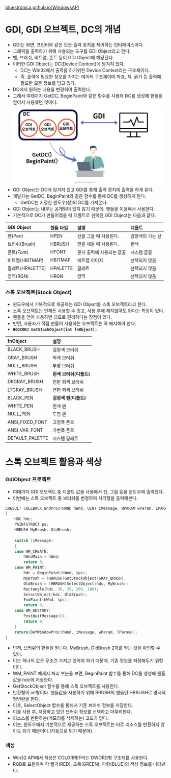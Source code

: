 [bluestronica.github.io/WindowsAPI](https://bluestronica.github.io/WindowsAPI)

# GDI, GDI 오브젝트, DC의 개념
- GDI는 화면, 프린터와 같은 모든 출력 장치를 제어하는 인터페이스이다.
- 그래픽을 출력하기 위해 사용되는 도구를 GDI Object라고 한다.
- 펜, 브러쉬, 비트맵, 폰트 등이 GDI Object에 해당된다.
- 이러한 GDI Object는 DC(Device Context)에 담겨져 있다.
  - DC는 Win32에서 출력을 하기위한 Device Context라는 구조체이다.
  - 즉, 출력에 필요한 정보를 가지는 데이터 구조체이며 좌표, 색, 굵기 등 출력에 필요한 모든 정보를 담고 있다.
- DC에서 원하는 내용을 변경하여 출력한다.
- 그래서 여태까지 GetDC, BeginPaint와 같은 함수를 사용해 DC를 생성해 핸들을 얻어서 사용했던 것이다.
![img](Img/DC_GDI.png)
- GDI Object는 DC에 담겨저 있고 GDI를 통해 출력 장치에 출력을 하게 된다.
- 개발자는 GetDC, BeginPaint와 같은 함수를 통해 DC를 생성하게 된다.
  - GetDC는 지정한 윈도우(창)의 DC를 가져온다.
- GDI Object는 내부는 공개되어 있지 않기 때문에, 핸들을 이용해서 사용한다.
- 기본적으로 DC가 만들어졌을 때 디폴트로 선택된 GDI Object는 다음과 같다.

| GDI Object | 핸들 타입 | 설명 | 디폴트 |
|:---|:---|:---|:---|
|펜(Pen)|HPEN|선을 그을 때 사용된다.|검정색의 가는 선|
|브러쉬(Brush)|HBRUSH|면을 채울 때 사용된다.|흰색|
|폰트(Font)|HFONT|문자 출력에 사용되는 글꼴|시스템 글꼴|
|비트맵(HBITMAP)|HBITMAP|비트맵 이미지|선택되지 않음|
|팔레트(HPALETTE)|HPALETTE|팔레트|선택되지 않음|
|영역(RGN)|HRGN|영역|선택되지 않음|

### 스톡 오브젝트(Stock Object)
- 윈도우에서 기복적으로 제공하는 GDI Object를 스톡 오브젝트라고 한다.
- 스톡 오브젝트는 언제든 사용할 수 잇고, 사용 후에 해지않아도 된다는 특징이 있다.
- 핸들을 얻어 사용하면 되므로 편리하다는 장점이 있다.
- 반면, 사용자가 직접 만들어 사용하는 오브젝트는 꼭 해지해야 한다.
- **`HGDIOBJ GetStockObject(int fnObject);`**

| fnObject | 설명 |
|:---|:---|
|BLACK_BRUSH|검정색 브러쉬|
|GRAY_BRUSH|회색 브러쉬|
|NULL_BRUSH|투명 브러쉬|
|WHITE_BRUSH|**흰색 브러쉬(디폴트)**|
|DKGRAY_BRUSH|진한 회색 브러쉬|
|LTGRAY_BRUSH|연한 회색 브러쉬|
|BLACK_PEN|**검정색 펜(디폴트)**|
|WHITE_PEN|흰색 펜|
|NULL_PEN|투명 펜|
|ANSI_FIXED_FONT|고정폭 폰트|
|ANSI_VAR_FONT|가변폭 폰트|
|DEFAULT_PALETTE|시스템 팔레트|

# 스톡 오브젝트 활용과 색상
### GdiObject 프로젝트
- 여태까지 GDI 오브젝트 중 디폴트 값을 사용해서 선, 그림 등을 윈도우에 출력했다.
- 이번에는 스톡 오브젝트 중 브러쉬를 변경하여 사각형을 출력해본다.
```c
LRESULT CALLBACK WndProc(HWND hWnd, UINT iMessage, WPARAM wParam, LPARAM lParam)
{
	HDC hdc;
	PAINTSTRUCT ps;
	HBRUSH MyBrush, OldBrush;

	switch (iMessage)
	{
	case WM_CREATE:
		hWndMain = hWnd;
		return 0;
	case WM_PAINT:
		hdc = BeginPaint(hWnd, &ps);
		MyBrush = (HBRUSH)GetStockObject(GRAY_BRUSH);
		OldBrush = (HBRUSH)SelectObject(hdc, MyBrush);
		Rectangle(hdc, 30, 30, 200, 100);
		SelectObject(hdc, OldBrush);
		EndPaint(hWnd, &ps);
		return 0;
	case WM_DESTROY:
		PostQuitMessage(0);
		return 0;
	}
	return(DefWindowProc(hWnd, iMessage, wParam, lParam));
}
```
- 먼저, 브러쉬의 핸들을 얻는다. MyBrush, OldBrush 2개를 얻는 것을 확인할 수 있다.
- 이는 하나의 값은 무조건 가지고 있어야 하기 때문에, 기존 정보를 저장해두기 위함이다.
- WM_PAINT 메세지 처리 부분을 보면, BeginPaint 함수를 통해 DC를 생성해 핸들값을 hdc에 저장한다.
- GetStockObject 함수를 통해 스톡 오브젝트를 사용한다.
- 반환형이 int형이다. 핸들값을 사용하기 위해 BRUSH의 핸들인 HBRUSH로 명시적 형변환을 한다.
- 이후, SelectObject 함수를 통해서 기존 브러쉬 정보를 저장한다. 
- 이를 사용 후, 저장하고 있던 브러쉬 정보를 선택하고 마무리한다.
- 리소스를 반환하는(메모리를 삭제하는) 코드가 없다. 
- 이는, 윈도우에서 기본적으로 제공하는 스톡 오브젝트는 따로 리소스를 반환하지 않아도 되기 때문이다.(자동으로 되기 때문에)

### 색상
- Win32 API에서 색상은 COLORREF라는 DWORD형 구조체를 사용한다.
- RGB로 표현하며 각 빨가(RED), 초록(GREEN), 파랑(BLUE)의 색상 정보를 나타낸다.

